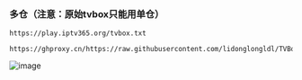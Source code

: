 ### 多仓（注意：原始tvbox只能用单仓）

```
https://play.iptv365.org/tvbox.txt

https://ghproxy.cn/https://raw.githubusercontent.com/lidonglongldl/TVBox/refs/heads/main/tvbox.txt
```

![image](https://iptv365.org/assets/GongZhongHao.png)
